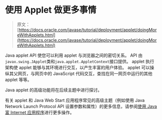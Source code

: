 # 使用 Applet 做更多事情

> 原文： [https://docs.oracle.com/javase/tutorial/deployment/applet/doingMoreWithApplets.html](https://docs.oracle.com/javase/tutorial/deployment/applet/doingMoreWithApplets.html)

Java applet API 使您可以利用 applet 与浏览器之间的密切关系。 API 由`javax.swing.JApplet`类和`java.applet.AppletContext`接口提供。 applet 执行架构使 applet 能够与其环境进行交互，以产生丰富的用户体验。 applet 可以操纵其父网页，与网页中的 JavaScript 代码交互，查找在同一网页中运行的其他 applet 等等。

Java applet 的高级功能将在后续主题中进行探讨。

有关 applet 和 Java Web Start 应用程序常见的高级主题（例如使用 Java Network Launch Protocol API 设置参数和属性）的更多信息，请参阅[使用 Java 富 Internet 应用程序](../doingMoreWithRIA/index.html)进行更多操作。